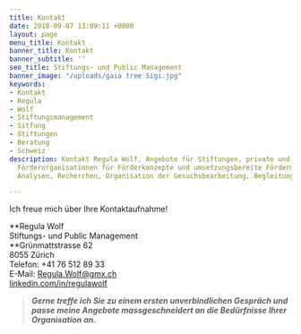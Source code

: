 ```yaml
---
title: Kontakt
date: 2018-09-07 13:09:11 +0000
layout: page
menu_title: Kontakt
banner_title: Kontakt
banner_subtitle: ''
seo_title: Stiftungs- und Public Management
banner_image: "/uploads/gaia tree Sigi.jpg"
keywords:
- Kontakt
- Regula
- Wolf
- Stiftungsmanagement
- Sitfung
- Stiftungen
- Beratung
- Schweiz
description: Kontakt Regula Wolf, Angebote für Stiftungen, private und öffentliche
  Förderorganisationen für Förderkonzepte und umsetzungsbereite Fördermassnahmen,
  Analysen, Recherchen, Organisation der Gesuchsbearbeitung, Begleitung der Neupositionierung

---
```

Ich freue mich über Ihre Kontaktaufnahme!

**Regula Wolf  
Stiftungs- und Public Management  
**Grünmattstrasse 62  
8055 Zürich  
Telefon: +41 76 512 89 33  
E-Mail: [Regula.Wolf@gmx.ch](mailto:Regula.Wolf@gmx.ch)  
[linkedin.com/in/regulawolf ](https://www.linkedin.com/in/regulawolf)

> **_Gerne treffe ich Sie zu einem ersten unverbindlichen Gespräch und passe meine Angebote massgeschneidert an die Bedürfnisse Ihrer Organisation an._**